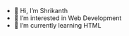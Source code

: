 - 👋 Hi, I’m Shrikanth 
- 👀 I’m interested in Web Development
- 🌱 I’m currently learning HTML

<!---
Srizzz003/Srizzz003 is a ✨ special ✨ repository because its `README.md` (this file) appears on your GitHub profile.
You can click the Preview link to take a look at your changes.
--->
